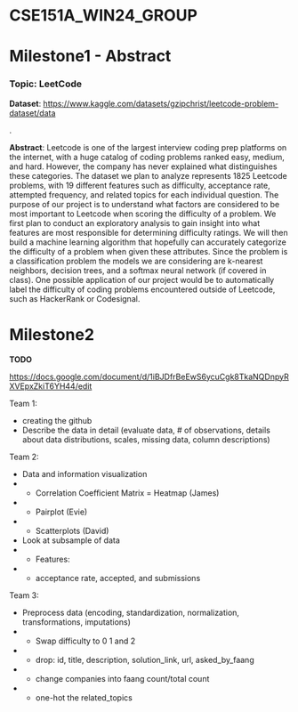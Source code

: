 # CSE151A_WIN24_GROUP


# Milestone1 - Abstract

### Topic: LeetCode

**Dataset**:
https://www.kaggle.com/datasets/gzipchrist/leetcode-problem-dataset/data 

.

**Abstract**: 
Leetcode is one of the largest interview coding prep platforms on the internet, with a huge catalog of coding problems ranked easy, medium, and hard. However, the company has never explained what distinguishes these categories. The dataset we plan to analyze represents 1825 Leetcode problems, with 19 different features such as difficulty, acceptance rate, attempted frequency, and related topics for each individual question. The purpose of our project is to understand what factors are considered to be most important to Leetcode when scoring the difficulty of a problem. We first plan to conduct an exploratory analysis to gain insight into what features are most responsible for determining difficulty ratings. We will then build a machine learning algorithm that hopefully can accurately categorize the difficulty of a problem when given these attributes. Since the problem is a classification problem the models we are considering are k-nearest neighbors, decision trees, and a softmax neural network (if covered in class). One possible application of our project would be to automatically label the difficulty of coding problems encountered outside of Leetcode, such as HackerRank or Codesignal.


# Milestone2

**TODO**

https://docs.google.com/document/d/1iBJDfrBeEwS6ycuCgk8TkaNQDnpyRXVEpxZkiT6YH44/edit

Team 1:
- creating the github
- Describe the data in detail (evaluate data, # of observations, details about data distributions, scales, missing data, column descriptions)

Team 2:
- Data and information visualization
- - Correlation Coefficient Matrix = Heatmap (James)
- - Pairplot (Evie)
- - Scatterplots (David)
- Look at subsample of data
- - Features:
- - acceptance rate, accepted, and submissions

Team 3: 
- Preprocess data (encoding, standardization, normalization, transformations, imputations)
- - Swap difficulty to 0 1 and 2
- - drop: id, title, description, solution_link, url, asked_by_faang
- - change companies into faang count/total count
- - one-hot the related_topics
